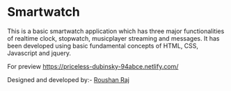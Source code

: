 # Smartwatch

This is a basic smartwatch application which has three major functionalities of realtime clock, stopwatch, musicplayer streaming and messages.
It has been developed using basic fundamental concepts of HTML, CSS, Javascript and jquery.


For preview https://priceless-dubinsky-94abce.netlify.com/

Designed and developed by:- [Roushan Raj](https://github.com/ROUSHAN656/)
